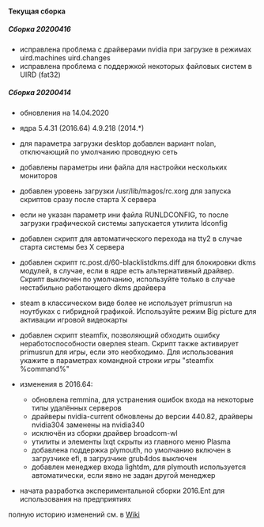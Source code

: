 
#### Текущая сборка
##### Сборка 20200416

* исправлена проблема с драйверами nvidia при загрузке в режимах uird.machines uird.changes
* исправлена проблема с поддержкой некоторых файловых систем в UIRD (fat32)

##### Сборка 20200414

* обновления на 14.04.2020
* ядра 5.4.31 (2016.64) 4.9.218 (2014.*)
* для параметра загрузки desktop добавлен вариант nolan, отключающий по умолчанию проводную сеть
* добавлены параметры ини файла для настройки нескольких мониторов
* добавлен уровень загрузки /usr/lib/magos/rc.xorg для запуска скриптов сразу после старта X сервера
* если не указан параметр ини файла RUNLDCONFIG, то после загрузки графической системы запускается утилита ldconfig
* добавлен скрипт для автоматического перехода на tty2 в случае старта системы без X сервера
* добавлен скрипт rc.post.d/60-blacklistdkms.diff для блокировки dkms модулей, в случае, если в ядре есть альтернативный драйвер. Скрипт выключен по умолчанию, используйте только в случае нестабильно работающего dkms драйвера
* steam в классическом виде более не использует primusrun на ноутбуках с гибридной графикой. Используйте режим Big picture для активации игровой видеокарты
* добавлен скрипт steamfix, позволяющий обходить ошибку неработоспособности оверлея steam. Скрипт также активирует primusrun для игры, если это необходимо. Для использования укажите в параметрах командной строки игры "steamfix %command%"
* изменения в 2016.64:
    
    * обновлена remmina, для устранения ошибок входа на некоторые типы удалённых серверов
    * драйверы nvidia-current обновлены до версии 440.82, драйверы nvidia304 заменены на nvidia340
    * исключён из сборки драйвер broadcom-wl
    * утилиты и элементы lxqt скрыты из главного меню Plasma
    * добавлена поддержка plymouth, по умолчанию включен в загрузчике efi, в загрузчике grub4dos выключен
    * добавлен менеджер входа lightdm, для plymouth используется автоматически, если явно не задан другой менеджер

* начата разработка экспериментальной сборки 2016.Ent для использования на предприятиях

полную историю изменений см. в [Wiki](https://github.com/magos-linux/magos-linux/wiki/История)
